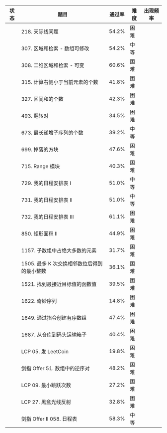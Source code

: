 


| 状态 | 题目                         | 通过率   | 难度 | 出现频率 |
|----|----------------------------|-------|----|------|
|    | 218. 天际线问题                 | 54.2% | 困难 |      |
|    | 307. 区域和检索 - 数组可修改         | 54.2% | 中等 |      |
|    | 308. 二维区域和检索 - 可变          | 60.6% | 困难 |      |
|    | 315. 计算右侧小于当前元素的个数         | 41.8% | 困难 |      |
|    | 327. 区间和的个数                | 42.3% | 困难 |      |
|    | 493. 翻转对                   | 34.5% | 困难 |      |
|    | 673. 最长递增子序列的个数            | 39.2% | 中等 |      |
|    | 699. 掉落的方块                 | 47.6% | 困难 |      |
|    | 715. Range 模块              | 40.3% | 困难 |      |
|    | 729. 我的日程安排表 I             | 51.0% | 中等 |      |
|    | 731. 我的日程安排表 II            | 51.0% | 中等 |      |
|    | 732. 我的日程安排表 III           | 61.1% | 困难 |      |
|    | 850. 矩形面积 II               | 44.9% | 困难 |      |
|    | 1157. 子数组中占绝大多数的元素         | 31.7% | 困难 |      |
|    | 1505. 最多 K 次交换相邻数位后得到的最小整数 | 36.1% | 困难 |      |
|    | 1521. 找到最接近目标值的函数值         | 39.5% | 困难 |      |
|    | 1622. 奇妙序列                 | 14.8% | 困难 |      |
|    | 1649. 通过指令创建有序数组           | 47.4% | 困难 |      |
|    | 1687. 从仓库到码头运输箱子           | 40.4% | 困难 |      |
|    | LCP 05. 发 LeetCoin         | 19.8% | 困难 |      |
|    | 剑指 Offer 51. 数组中的逆序对       | 48.2% | 困难 |      |
|    | LCP 09. 最小跳跃次数             | 27.2% | 困难 |      |
|    | LCP 27. 黑盒光线反射             | 32.8% | 困难 |      |
|    | 剑指 Offer II 058. 日程表       | 58.3% | 中等 |      |
